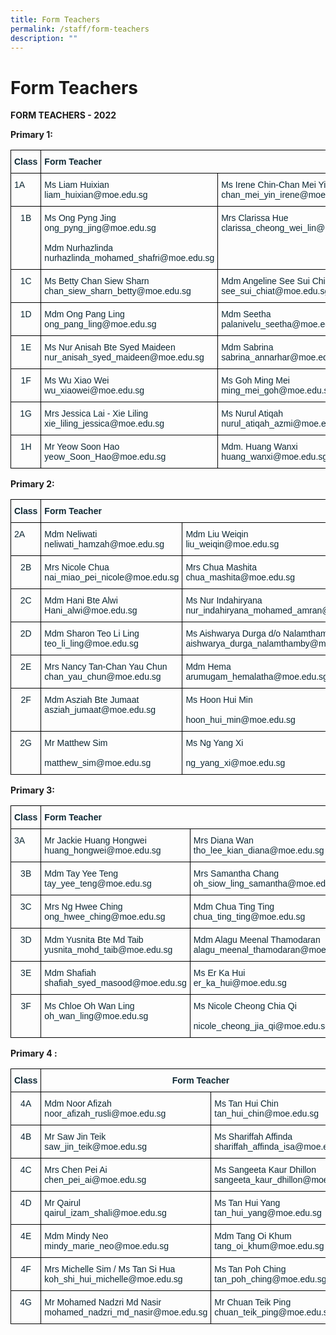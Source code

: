 ```yaml
---
title: Form Teachers
permalink: /staff/form-teachers
description: ""
---
```

# Form Teachers
**FORM TEACHERS - 2022**



**Primary 1:**

<style type="text/css">
.tg  {border-collapse:collapse;border-spacing:0;}
.tg td{border-color:black;border-style:solid;border-width:1px;font-family:Arial, sans-serif;font-size:14px;
  overflow:hidden;padding:10px 5px;word-break:normal;}
.tg th{border-color:black;border-style:solid;border-width:1px;font-family:Arial, sans-serif;font-size:14px;
  font-weight:normal;overflow:hidden;padding:10px 5px;word-break:normal;}
.tg .tg-7wcr{color:#0C2733;text-align:left;vertical-align:top}
.tg .tg-z01w{color:#0C2733;font-weight:bold;text-align:left;vertical-align:top}
.tg .tg-eohv{color:#0C2733;text-align:center;vertical-align:top}
</style>
<table class="tg">
<thead>
  <tr>
    <th class="tg-z01w">Class</th>
    <th class="tg-z01w" colspan="2">Form Teacher</th>
  </tr>
</thead>
<tbody>
  <tr>
    <td class="tg-7wcr">1A</td>
    <td class="tg-7wcr">Ms Liam Huixian<br>liam_huixian@moe.edu.sg</td>
    <td class="tg-7wcr">Ms Irene Chin-Chan Mei Yin<br>chan_mei_yin_irene@moe.edu.sg</td>
  </tr>
  <tr>
    <td class="tg-eohv">1B</td>
    <td class="tg-7wcr">Ms Ong Pyng Jing<br>ong_pyng_jing@moe.edu.sg<br><br>Mdm Nurhazlinda<br>nurhazlinda_mohamed_shafri@moe.edu.sg</td>
    <td class="tg-7wcr">Mrs Clarissa Hue<br>clarissa_cheong_wei_lin@moe.edu.sg</td>
  </tr>
  <tr>
    <td class="tg-eohv">1C</td>
    <td class="tg-7wcr">Ms Betty Chan Siew Sharn<br>chan_siew_sharn_betty@moe.edu.sg</td>
    <td class="tg-7wcr">Mdm Angeline See Sui Chiat<br>see_sui_chiat@moe.edu.sg</td>
  </tr>
  <tr>
    <td class="tg-eohv">1D</td>
    <td class="tg-7wcr">Mdm Ong Pang Ling<br>ong_pang_ling@moe.edu.sg</td>
    <td class="tg-7wcr">Mdm Seetha<br>palanivelu_seetha@moe.edu.sg</td>
  </tr>
  <tr>
    <td class="tg-eohv">1E</td>
    <td class="tg-7wcr">Ms Nur Anisah Bte Syed Maideen<br>nur_anisah_syed_maideen@moe.edu.sg</td>
    <td class="tg-7wcr">Mdm Sabrina<br>sabrina_annarhar@moe.edu.sg</td>
  </tr>
  <tr>
    <td class="tg-eohv">1F</td>
    <td class="tg-7wcr">Ms Wu Xiao Wei<br>wu_xiaowei@moe.edu.sg</td>
    <td class="tg-7wcr">Ms Goh Ming Mei<br>ming_mei_goh@moe.edu.sg</td>
  </tr>
  <tr>
    <td class="tg-eohv">1G</td>
    <td class="tg-7wcr">Mrs Jessica Lai - Xie Liling<br>xie_liling_jessica@moe.edu.sg</td>
    <td class="tg-7wcr">Ms Nurul Atiqah<br>nurul_atiqah_azmi@moe.edu.sg<br></td>
  </tr>
  <tr>
    <td class="tg-eohv"> 1H</td>
    <td class="tg-7wcr">Mr Yeow Soon Hao<br>yeow_Soon_Hao@moe.edu.sg </td>
    <td class="tg-7wcr">Mdm. Huang Wanxi<br>huang_wanxi@moe.edu.sg</td>
  </tr>
</tbody>
</table>

**Primary 2:**

<style type="text/css">
.tg  {border-collapse:collapse;border-spacing:0;}
.tg td{border-color:black;border-style:solid;border-width:1px;font-family:Arial, sans-serif;font-size:14px;
  overflow:hidden;padding:10px 5px;word-break:normal;}
.tg th{border-color:black;border-style:solid;border-width:1px;font-family:Arial, sans-serif;font-size:14px;
  font-weight:normal;overflow:hidden;padding:10px 5px;word-break:normal;}
.tg .tg-7wcr{color:#0C2733;text-align:left;vertical-align:top}
.tg .tg-z01w{color:#0C2733;font-weight:bold;text-align:left;vertical-align:top}
.tg .tg-eohv{color:#0C2733;text-align:center;vertical-align:top}
</style>
<table class="tg">
<thead>
  <tr>
    <th class="tg-z01w">Class</th>
    <th class="tg-z01w" colspan="2">Form Teacher</th>
  </tr>
</thead>
<tbody>
  <tr>
    <td class="tg-7wcr">2A</td>
    <td class="tg-7wcr">Mdm Neliwati<br>neliwati_hamzah@moe.edu.sg</td>
    <td class="tg-7wcr">Mdm Liu Weiqin<br>liu_weiqin@moe.edu.sg</td>
  </tr>
  <tr>
    <td class="tg-eohv">2B</td>
    <td class="tg-7wcr">Mrs Nicole Chua<br>nai_miao_pei_nicole@moe.edu.sg</td>
    <td class="tg-7wcr">Mrs Chua Mashita<br>chua_mashita@moe.edu.sg</td>
  </tr>
  <tr>
    <td class="tg-eohv">2C</td>
    <td class="tg-7wcr">Mdm Hani Bte Alwi<br>Hani_alwi@moe.edu.sg</td>
    <td class="tg-7wcr">Ms Nur Indahiryana<br>nur_indahiryana_mohamed_amran@moe.edu.sg<br></td>
  </tr>
  <tr>
    <td class="tg-eohv">2D</td>
    <td class="tg-7wcr">Mdm Sharon Teo Li Ling<br>teo_li_ling@moe.edu.sg</td>
    <td class="tg-7wcr">Ms Aishwarya Durga d/o Nalamthamby<br>aishwarya_durga_nalamthamby@moe.edu.sg</td>
  </tr>
  <tr>
    <td class="tg-eohv">2E</td>
    <td class="tg-7wcr">Mrs Nancy Tan-Chan Yau Chun<br>chan_yau_chun@moe.edu.sg</td>
    <td class="tg-7wcr">Mdm Hema<br>arumugam_hemalatha@moe.edu.sg<br></td>
  </tr>
  <tr>
    <td class="tg-eohv">2F</td>
    <td class="tg-7wcr">Mdm Asziah Bte Jumaat<br>asziah_jumaat@moe.edu.sg</td>
    <td class="tg-7wcr">Ms Hoon Hui Min<br><br>hoon_hui_min@moe.edu.sg</td>
  </tr>
  <tr>
    <td class="tg-eohv">2G</td>
    <td class="tg-7wcr">Mr Matthew Sim <br><br>matthew_sim@moe.edu.sg </td>
    <td class="tg-7wcr">Ms Ng Yang Xi<br><br>ng_yang_xi@moe.edu.sg</td>
  </tr>
</tbody>
</table>

**Primary 3:**

<style type="text/css">
.tg  {border-collapse:collapse;border-spacing:0;}
.tg td{border-color:black;border-style:solid;border-width:1px;font-family:Arial, sans-serif;font-size:14px;
  overflow:hidden;padding:10px 5px;word-break:normal;}
.tg th{border-color:black;border-style:solid;border-width:1px;font-family:Arial, sans-serif;font-size:14px;
  font-weight:normal;overflow:hidden;padding:10px 5px;word-break:normal;}
.tg .tg-7wcr{color:#0C2733;text-align:left;vertical-align:top}
.tg .tg-z01w{color:#0C2733;font-weight:bold;text-align:left;vertical-align:top}
.tg .tg-eohv{color:#0C2733;text-align:center;vertical-align:top}
</style>
<table class="tg">
<thead>
  <tr>
    <th class="tg-z01w">Class</th>
    <th class="tg-z01w" colspan="2">Form Teacher</th>
  </tr>
</thead>
<tbody>
  <tr>
    <td class="tg-7wcr">3A</td>
    <td class="tg-7wcr">Mr Jackie Huang Hongwei<br>huang_hongwei@moe.edu.sg</td>
    <td class="tg-7wcr">Mrs Diana Wan<br>tho_lee_kian_diana@moe.edu.sg<br></td>
  </tr>
  <tr>
    <td class="tg-eohv">3B</td>
    <td class="tg-7wcr">Mdm Tay Yee Teng<br>tay_yee_teng@moe.edu.sg</td>
    <td class="tg-7wcr">Mrs Samantha Chang<br>oh_siow_ling_samantha@moe.edu.sg<br></td>
  </tr>
  <tr>
    <td class="tg-eohv">3C</td>
    <td class="tg-7wcr">Mrs Ng Hwee Ching<br>ong_hwee_ching@moe.edu.sg<br></td>
    <td class="tg-7wcr">Mdm Chua Ting Ting<br>chua_ting_ting@moe.edu.sg</td>
  </tr>
  <tr>
    <td class="tg-eohv">3D</td>
    <td class="tg-7wcr">Mdm Yusnita  Bte Md Taib<br>yusnita_mohd_taib@moe.edu.sg</td>
    <td class="tg-7wcr">Mdm Alagu Meenal Thamodaran<br>alagu_meenal_thamodaran@moe.edu.sg</td>
  </tr>
  <tr>
    <td class="tg-eohv">3E</td>
    <td class="tg-7wcr">Mdm Shafiah<br>shafiah_syed_masood@moe.edu.sg</td>
    <td class="tg-7wcr">Ms Er Ka Hui<br>er_ka_hui@moe.edu.sg</td>
  </tr>
  <tr>
    <td class="tg-eohv">3F</td>
    <td class="tg-7wcr">Ms Chloe Oh Wan Ling<br>oh_wan_ling@moe.edu.sg</td>
    <td class="tg-7wcr">Ms Nicole Cheong Chia Qi<br><br>nicole_cheong_jia_qi@moe.edu.sg</td>
  </tr>
</tbody>
</table>

**Primary 4 :**

<style type="text/css">
.tg  {border-collapse:collapse;border-spacing:0;}
.tg td{border-color:black;border-style:solid;border-width:1px;font-family:Arial, sans-serif;font-size:14px;
  overflow:hidden;padding:10px 5px;word-break:normal;}
.tg th{border-color:black;border-style:solid;border-width:1px;font-family:Arial, sans-serif;font-size:14px;
  font-weight:normal;overflow:hidden;padding:10px 5px;word-break:normal;}
.tg .tg-7wcr{color:#0C2733;text-align:left;vertical-align:top}
.tg .tg-s7de{color:#0C2733;font-weight:bold;text-align:center;vertical-align:top}
.tg .tg-eohv{color:#0C2733;text-align:center;vertical-align:top}
</style>
<table class="tg">
<thead>
  <tr>
    <th class="tg-s7de">Class</th>
    <th class="tg-s7de" colspan="2">Form Teacher</th>
  </tr>
</thead>
<tbody>
  <tr>
    <td class="tg-eohv">4A</td>
    <td class="tg-7wcr">Mdm Noor Afizah<br>noor_afizah_rusli@moe.edu.sg<br></td>
    <td class="tg-7wcr">Ms Tan Hui Chin<br>tan_hui_chin@moe.edu.sg</td>
  </tr>
  <tr>
    <td class="tg-eohv">4B</td>
    <td class="tg-7wcr">Mr Saw Jin Teik<br>saw_jin_teik@moe.edu.sg</td>
    <td class="tg-7wcr">Ms Shariffah Affinda<br>shariffah_affinda_isa@moe.edu.sg</td>
  </tr>
  <tr>
    <td class="tg-eohv">4C</td>
    <td class="tg-7wcr">Mrs Chen Pei Ai<br>chen_pei_ai@moe.edu.sg</td>
    <td class="tg-7wcr">Ms Sangeeta Kaur Dhillon<br>sangeeta_kaur_dhillon@moe.edu.sg<br></td>
  </tr>
  <tr>
    <td class="tg-eohv">4D</td>
    <td class="tg-7wcr">Mr Qairul<br>qairul_izam_shali@moe.edu.sg</td>
    <td class="tg-7wcr">Ms Tan Hui Yang<br>tan_hui_yang@moe.edu.sg<br></td>
  </tr>
  <tr>
    <td class="tg-eohv">4E</td>
    <td class="tg-7wcr">Mdm Mindy Neo<br>mindy_marie_neo@moe.edu.sg</td>
    <td class="tg-7wcr">Mdm Tang Oi Khum<br>tang_oi_khum@moe.edu.sg<br></td>
  </tr>
  <tr>
    <td class="tg-eohv">4F</td>
    <td class="tg-7wcr">Mrs Michelle Sim / Ms Tan Si Hua<br>koh_shi_hui_michelle@moe.edu.sg</td>
    <td class="tg-7wcr">Ms Tan Poh Ching<br>tan_poh_ching@moe.edu.sg</td>
  </tr>
  <tr>
    <td class="tg-eohv">4G</td>
    <td class="tg-7wcr">Mr Mohamed Nadzri Md Nasir<br>mohamed_nadzri_md_nasir@moe.edu.sg</td>
    <td class="tg-7wcr">Mr Chuan Teik Ping<br>chuan_teik_ping@moe.edu.sg</td>
  </tr>
</tbody>
</table>